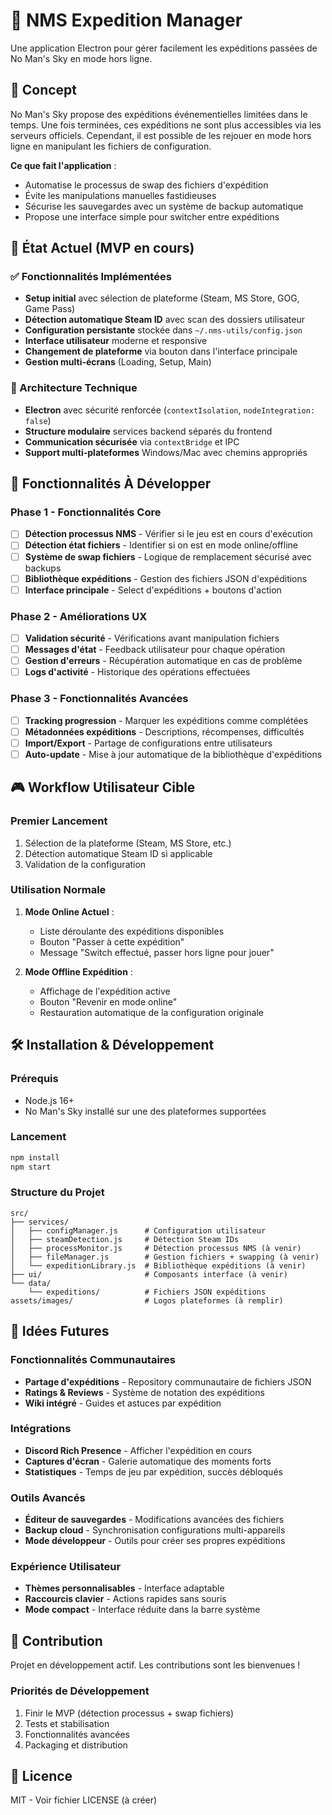 # 🚀 NMS Expedition Manager

Une application Electron pour gérer facilement les expéditions passées de No Man's Sky en mode hors ligne.

## 📖 Concept

No Man's Sky propose des expéditions événementielles limitées dans le temps. Une fois terminées, ces expéditions ne sont plus accessibles via les serveurs officiels. Cependant, il est possible de les rejouer en mode hors ligne en manipulant les fichiers de configuration.

**Ce que fait l'application** :
- Automatise le processus de swap des fichiers d'expédition
- Évite les manipulations manuelles fastidieuses
- Sécurise les sauvegardes avec un système de backup automatique
- Propose une interface simple pour switcher entre expéditions

## 🎯 État Actuel (MVP en cours)

### ✅ Fonctionnalités Implémentées
- **Setup initial** avec sélection de plateforme (Steam, MS Store, GOG, Game Pass)
- **Détection automatique Steam ID** avec scan des dossiers utilisateur
- **Configuration persistante** stockée dans `~/.nms-utils/config.json`
- **Interface utilisateur** moderne et responsive
- **Changement de plateforme** via bouton dans l'interface principale
- **Gestion multi-écrans** (Loading, Setup, Main)

### 🔧 Architecture Technique
- **Electron** avec sécurité renforcée (`contextIsolation`, `nodeIntegration: false`)
- **Structure modulaire** services backend séparés du frontend
- **Communication sécurisée** via `contextBridge` et IPC
- **Support multi-plateformes** Windows/Mac avec chemins appropriés

## 🚧 Fonctionnalités À Développer

### Phase 1 - Fonctionnalités Core
- [ ] **Détection processus NMS** - Vérifier si le jeu est en cours d'exécution
- [ ] **Détection état fichiers** - Identifier si on est en mode online/offline
- [ ] **Système de swap fichiers** - Logique de remplacement sécurisé avec backups
- [ ] **Bibliothèque expéditions** - Gestion des fichiers JSON d'expéditions
- [ ] **Interface principale** - Select d'expéditions + boutons d'action

### Phase 2 - Améliorations UX  
- [ ] **Validation sécurité** - Vérifications avant manipulation fichiers
- [ ] **Messages d'état** - Feedback utilisateur pour chaque opération
- [ ] **Gestion d'erreurs** - Récupération automatique en cas de problème
- [ ] **Logs d'activité** - Historique des opérations effectuées

### Phase 3 - Fonctionnalités Avancées
- [ ] **Tracking progression** - Marquer les expéditions comme complétées
- [ ] **Métadonnées expéditions** - Descriptions, récompenses, difficultés
- [ ] **Import/Export** - Partage de configurations entre utilisateurs
- [ ] **Auto-update** - Mise à jour automatique de la bibliothèque d'expéditions

## 🎮 Workflow Utilisateur Cible

### Premier Lancement
1. Sélection de la plateforme (Steam, MS Store, etc.)
2. Détection automatique Steam ID si applicable
3. Validation de la configuration

### Utilisation Normale
1. **Mode Online Actuel** :
   - Liste déroulante des expéditions disponibles
   - Bouton "Passer à cette expédition"
   - Message "Switch effectué, passer hors ligne pour jouer"

2. **Mode Offline Expédition** :
   - Affichage de l'expédition active
   - Bouton "Revenir en mode online"
   - Restauration automatique de la configuration originale

## 🛠️ Installation & Développement

### Prérequis
- Node.js 16+
- No Man's Sky installé sur une des plateformes supportées

### Lancement
```bash
npm install
npm start
```

### Structure du Projet
```
src/
├── services/
│   ├── configManager.js      # Configuration utilisateur
│   ├── steamDetection.js     # Détection Steam IDs
│   ├── processMonitor.js     # Détection processus NMS (à venir)
│   ├── fileManager.js        # Gestion fichiers + swapping (à venir)
│   └── expeditionLibrary.js  # Bibliothèque expéditions (à venir)
├── ui/                       # Composants interface (à venir)
└── data/
    └── expeditions/          # Fichiers JSON expéditions
assets/images/                # Logos plateformes (à remplir)
```

## 🔮 Idées Futures

### Fonctionnalités Communautaires
- **Partage d'expéditions** - Repository communautaire de fichiers JSON
- **Ratings & Reviews** - Système de notation des expéditions
- **Wiki intégré** - Guides et astuces par expédition

### Intégrations
- **Discord Rich Presence** - Afficher l'expédition en cours
- **Captures d'écran** - Galerie automatique des moments forts
- **Statistiques** - Temps de jeu par expédition, succès débloqués

### Outils Avancés
- **Éditeur de sauvegardes** - Modifications avancées des fichiers
- **Backup cloud** - Synchronisation configurations multi-appareils
- **Mode développeur** - Outils pour créer ses propres expéditions

### Expérience Utilisateur
- **Thèmes personnalisables** - Interface adaptable
- **Raccourcis clavier** - Actions rapides sans souris
- **Mode compact** - Interface réduite dans la barre système

## 🤝 Contribution

Projet en développement actif. Les contributions sont les bienvenues !

### Priorités de Développement
1. Finir le MVP (détection processus + swap fichiers)
2. Tests et stabilisation
3. Fonctionnalités avancées
4. Packaging et distribution

## 📄 Licence

MIT - Voir fichier LICENSE (à créer)
